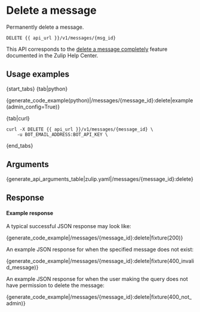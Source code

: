 # Delete a message

Permanently delete a message.

`DELETE {{ api_url }}/v1/messages/{msg_id}`

This API corresponds to the
[delete a message completely][delete-completely] feature documented in
the Zulip Help Center.

[delete-completely]: /help/edit-or-delete-a-message#delete-a-message-completely

## Usage examples

{start_tabs}
{tab|python}

{generate_code_example(python)|/messages/{message_id}:delete|example(admin_config=True)}

{tab|curl}

``` curl
curl -X DELETE {{ api_url }}/v1/messages/{message_id} \
    -u BOT_EMAIL_ADDRESS:BOT_API_KEY \
```

{end_tabs}

## Arguments

{generate_api_arguments_table|zulip.yaml|/messages/{message_id}:delete}

## Response

#### Example response

A typical successful JSON response may look like:

{generate_code_example|/messages/{message_id}:delete|fixture(200)}

An example JSON response for when the specified message does not exist:

{generate_code_example|/messages/{message_id}:delete|fixture(400_invalid_message)}

An example JSON response for when the user making the query does not
have permission to delete the message:

{generate_code_example|/messages/{message_id}:delete|fixture(400_not_admin)}

